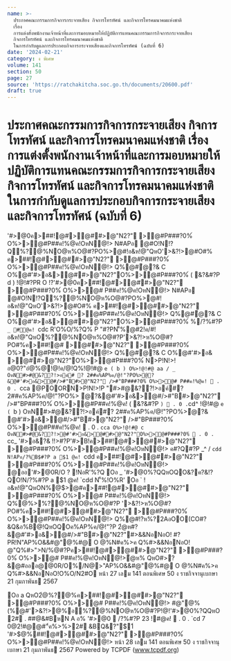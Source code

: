 ```yaml
---
name: >-
  ประกาศคณะกรรมการกิจการกระจายเสียง กิจการโทรทัศน์ และกิจการโทรคมนาคมแห่งชาติ
  เรื่อง
  การแต่งตั้งพนักงานเจ้าหน้าที่และการมอบหมายให้ปฏิบัติการแทนคณะกรรมการกิจการกระจายเสียง
  กิจการโทรทัศน์ และกิจการโทรคมนาคมแห่งชาติ
  ในการกำกับดูแลการประกอบกิจการกระจายเสียงและกิจการโทรทัศน์ (ฉบับที่ 6)
date: '2024-02-21'
category: ง พิเศษ
volume: 141
section: 50
page: 27
source: 'https://ratchakitcha.soc.go.th/documents/20600.pdf'
draft: true
---
```


# ประกาศคณะกรรมการกิจการกระจายเสียง กิจการโทรทัศน์ และกิจการโทรคมนาคมแห่งชาติ เรื่อง การแต่งตั้งพนักงานเจ้าหน้าที่และการมอบหมายให้ปฏิบัติการแทนคณะกรรมการกิจการกระจายเสียง กิจการโทรทัศน์ และกิจการโทรคมนาคมแห่งชาติ ในการกำกับดูแลการประกอบกิจการกระจายเสียงและกิจการโทรทัศน์ (ฉบับที่ 6)

'#>@0ค>##!@#>@##>@"N2?" >@#P###?0%์ O%>>@#P##ค!%@ค!OหN@!> N#APอ @#O!N!?Q%?@%NO@ห%O@#?PO%>@#!อ&ห!@"QหO'>&?!>@#O#% ค>##!@#>@##>@"N2?" >@#P###?0%์ O%>>@#P##ค!%@ค!OหN@!> Q%@#ํ@?& C O%@#'#>อ&>@##>@"N2?"O%>>@#P###?0%์ ( &?&#?P d ) !@!#?PR O !?'#>@0ค>##!@#>@##>@"N2?" >@#P###?0%์ O%>>@# P##ค!%@ค!OหN@!> N#APอ @#O!N!?Q%?@%NO@ห%O@#?PO%>@#!อ&ห!@"QหO'>&?!>@#O#% ค>##!@#>@##>@"N2?" >@#P###?0%์ O%>>@#P##ค!%@ค!OหN@!> Q%@#ํ@?& C O%@#'#>อ&>@##>@"N2?"O%>>@#P###?0%์ %/?%#?P `_ #@ค! `cdc R'O%O/%?Q% P "#?PN'็%@#2!ค/#!อ&ห!@"QหO%?@%NO@ห%O@#?P'>&?!>ห%O@#?PO#%ค>##!@# >@##>@"N2?" >@#P###?0%์ O%>>@#P##ค!%@ค!OหN@!> Q%@#ํ@?& C O%@#'#>อ& >@##>@"N2?"O%>>@#P###?0%์ N>P!N!>! อ@0?"อํ@%@!@!ค/@!Q%!@!#@ `e ( b ) O%>!@!#@ aa / _ OหN#>#@&??!>อค์# ? 2##ค%AP%ค/@!"?PO%>ํ@?&@#'#>อ&>@#/>#"B#>@"N2?" />#"BP###?0%์ O%>>@# P##ค!%@ค!  . 0 . `cca @POORN>P!N!>!P "#>#@&??!>อค์#? 2##ค%AP%ค/@!"?PO%> ํ@?&@#'#>อ&>@#/>#"B#>@"N2?" />#"BP###?0%์ O%>>@#P##ค!%@ค! ( &?&#?P ` )  . 0 . `cd^ !@!#@ `e ( `b ) OหN#>#@&??!>อค์#? 2##ค%AP%ค/@!"?PO%>ํ@?& @#'#>อ&>@#/>#"B#>@"N2?" />#"BP###?0%์ O%>>@#P##ค!%@ค!  . 0 . `cca O%>!@!#@ c OหN#>#@&??!>@#'#>อ&>@##>@"N2?"O%>>@#P###?0%์  . 0 . `cc_ '#>อ&?& !!>#?P'#>B!ค>##!@#>@##>@"N2?" >@#P###?0%์ O%>>@#P##ค!%@ค!OหN@!> ค#?Q#?P _^ / `cdd N!APอ/?%B$#?P a $1 @ค! `cdd ค>##!@#>@##>@"N2?" >@#P###?0%์ O%>>@#P##ค!%@ค!OหN@!> @ออ'#>@0R/O ? !NอR'%?Q Oอ _ '#>@0%?QQหOQO&?ค?&!?QO!N/?%#?P a $1 @ค! `cdd N'็%!O%R' Oอ ` !อ&ห!@"QหON%@$>@#ค>##!@#>@##>@"N2?" >@#P###?0%์ O%>>@# P##ค!%@ค!OหN@!> Q%@%>%?@%NO@ห%O@#?P '>&?!>ห%O@#?PO#%ค>##!@#>@##>@"N2?" >@#P###?0%์ O%>>@#P##ค!%@ค!OหN@!> Q%@#!?ห%?2AอOO(CO#?&Q&อ%B@!QหOQOค%AP%ค/@!"?P 2ํ@ห#?&@#'#>อ&>@#/>#"B#>@"N2?"#>&&NอNอO! #?PR!N"AP%O&&#@"@%#@ O @%N#ค%>ค Q%#>&&NอNอO! @"Q%#>">N/%@#?Pค>##!@#>@##>@"N2?" >@#P###?0%์ O%>>@# P##ค!%@ค!OหN@!>ํ@ห% QหO#>?&@#อออ@@0R/O%/N@>"AP%O&&#@"@%#@ O @%N#ค%>ค Q%#>&&NอNอO!O%O/N2#O หน้า 27 เลม 141 ตอนพิเศษ 50 ง ราชกิจจานุเบกษา 21 กุมภาพันธ 2567

Oอ a QหO2ํ@%?@%ค>##!@#>@##>@"N2?" >@#P###?0%์ O%>>@# P##ค!%@ค!OหN@!> #@"@%(%@#'>&?!>@%อ%?@%NO@ห%O@#?P!@!'#>@0%?QQหO 2# . ##@&#BหN A อ% '#>@0  /?%#?P 23 !#@ค!  . 0 . `cd 7 0@2!#@@#"์ค%>%>2# &BQ&?"$1์ '#>$@%##!@#>@##>@"N2?" >@#P###?0%์ O%>>@#P##ค!%@ค!OหN@!> หน้า 28 เลม 141 ตอนพิเศษ 50 ง ราชกิจจานุเบกษา 21 กุมภาพันธ 2567 Powered by TCPDF (www.tcpdf.org)

